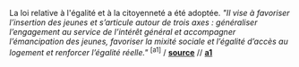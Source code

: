 La loi relative à l'égalité et à la citoyenneté a été adoptée. _"Il vise à
favoriser l’insertion des jeunes et s’articule autour de trois axes :
généraliser l’engagement au service de l’intérêt général et accompagner
l’émancipation des jeunes, favoriser la mixité sociale et l’égalité d’accès au
logement et renforcer l’égalité réelle."_ <sup>[a1]</sup>
/ **[source](https://www.legifrance.gouv.fr/affichTexte.do?cidTexte=JORFTEXT000033934948&dateTexte=&categorieLien=id)**
// **[a1](http://www.vie-publique.fr/actualite/panorama/texte-discussion/projet-loi-egalite-citoyennete.html)**
